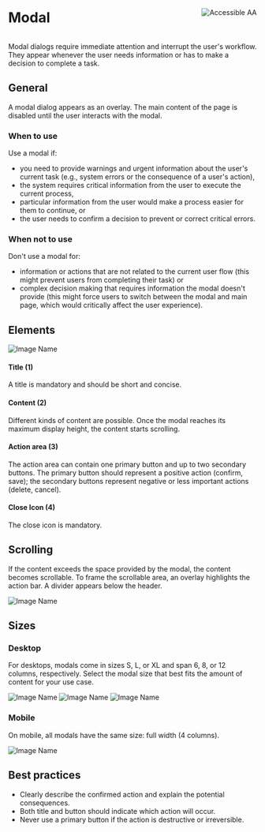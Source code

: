 <div style="display: inline-flex; align-items: center; justify-content: space-between; width: 100%;">
    <h1>Modal</h1>
    <img src="assets/aa.png" alt="Accessible AA" />
</div>

Modal dialogs require immediate attention and interrupt the user's workflow. They appear whenever the user needs information or has to make a decision to complete a task.

## General

A modal dialog appears as an overlay. The main content of the page is disabled until the user interacts with the modal.

### When to use

Use a modal if:

- you need to provide warnings and urgent information about the user's current task (e.g., system errors or the consequence of a user's action),
- the system requires critical information from the user to execute the current process,
- particular information from the user would make a process easier for them to continue, or
- the user needs to confirm a decision to prevent or correct critical errors.

### When not to use

Don't use a modal for:

- information or actions that are not related to the current user flow (this might prevent users from completing their task) or
- complex decision making that requires information the modal doesn't provide (this might force users to switch between the modal and main page, which would critically affect the user experience).

## Elements

![Image Name](assets/3_components/modal/Modal_Basic.png)

#### Title (1)

A title is mandatory and should be short and concise.

#### Content (2)

Different kinds of content are possible. Once the modal reaches its maximum display height, the content starts scrolling.

#### Action area (3)

The action area can contain one primary button and up to two secondary buttons. The primary button should represent a positive action (confirm, save); the secondary buttons represent negative or less important actions (delete, cancel).

#### Close Icon (4)

The close icon is mandatory.

## Scrolling

If the content exceeds the space provided by the modal, the content becomes scrollable.
To frame the scrollable area, an overlay highlights the action bar. A divider appears below the header.

![Image Name](assets/3_components/modal/Modal_Scrolling.png)

## Sizes

### Desktop

For desktops, modals come in sizes S, L, or XL and span 6, 8, or 12 columns, respectively. Select the modal size that best fits the amount of content for your use case.

![Image Name](assets/3_components/modal/desktop_12columns.png)
![Image Name](assets/3_components/modal/desktop_8columns.png)
![Image Name](assets/3_components/modal/desktop_6columns.png)

### Mobile

On mobile, all modals have the same size: full width (4 columns).

![Image Name](assets/3_components/modal/mobile_4columns.png)

## Best practices

- Clearly describe the confirmed action and explain the potential consequences.
- Both title and button should indicate which action will occur.
- Never use a primary button if the action is destructive or irreversible.
